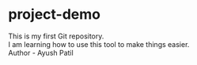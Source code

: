 # project-demo
This is my first Git repository.
<br>
I am learning how to use this tool to make things easier.
<br>
Author -  Ayush Patil
